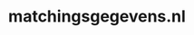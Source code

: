 ---
layout: post
title:  "matchingsgegevens.nl"
internal_url:  "/data/matchingsgegevens.nl.html"
categories: dutchgov
---